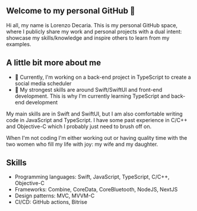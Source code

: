 ## Welcome to my personal GitHub 👋

Hi all, my name is Lorenzo Decaria. This is my personal GitHub space, where I publicly share my work and personal projects with a dual intent: showcase my skills/knowledge and inspire others to learn from my examples.


## A little bit more about me

- 🔭 Currently, I'm working on a back-end project in TypeScript to create a social media scheduler
- 🌱 My strongest skills are around Swift/SwiftUI and front-end development. This is why I'm currently learning TypeScript and back-end development

My main skills are in Swift and SwiftUI, but I am also comfortable writing code in JavaScript and TypeScript. I have some past experience in C/C++ and Objective-C which I probably just need to brush off on.

When I'm not coding I'm either working out or having quality time with the two women who fill my life with joy: my wife and my daughter.

## Skills
- Programming languages: Swift, JavaScript, TypeScript, C/C++, Objective-C
- Frameworks: Combine, CoreData, CoreBluetooth, NodeJS, NextJS
- Design patterns: MVC, MVVM-C
- CI/CD: GitHub actions, Bitrise
